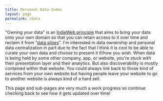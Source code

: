```yaml
---
title: Personal Data Index
layout: page
permalink: /data
---
```


"Owning your data" is an <a href="https://indieweb.org/own_your_data">IndieWeb principle</a> that aims to bring your data onto your own domain so that you can retain access to it over time and reclaim it from "<a href="https://indieweb.org/silo">data siloes</a>". I'm interested in data ownership and personal data centralization in part due to the fact that I think it is cool to be able to curate your own data and choose to present it if/how you wish. When data is being held by some other company, app, or website, you're stuck with their presentation layer and their analytics. But also discoverability is mostly contained within that website. You could always link back to those kind of services from your own website but having people leave your website to go to another website is always kind of a hard sell.

This page and sub-pages are very much a work progress so continue checking back to see how it gets updated over time!